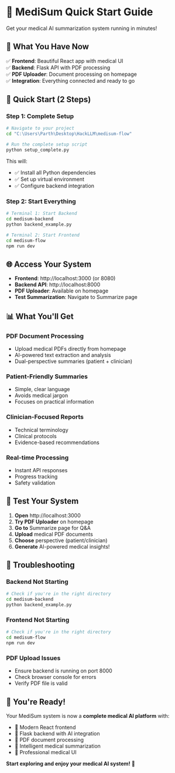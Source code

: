 # 🚀 MediSum Quick Start Guide

Get your medical AI summarization system running in minutes!

## 🎯 **What You Have Now**

✅ **Frontend**: Beautiful React app with medical UI  
✅ **Backend**: Flask API with PDF processing  
✅ **PDF Uploader**: Document processing on homepage  
✅ **Integration**: Everything connected and ready to go  

## 🚀 **Quick Start (2 Steps)**

### **Step 1: Complete Setup**
```bash
# Navigate to your project
cd "C:\Users\Parth\Desktop\HackLLM\medisum-flow"

# Run the complete setup script
python setup_complete.py
```

This will:
- ✅ Install all Python dependencies
- ✅ Set up virtual environment
- ✅ Configure backend integration

### **Step 2: Start Everything**
```bash
# Terminal 1: Start Backend
cd medisum-backend
python backend_example.py

# Terminal 2: Start Frontend  
cd medisum-flow
npm run dev
```

## 🌐 **Access Your System**

- **Frontend**: http://localhost:3000 (or 8080)
- **Backend API**: http://localhost:8000
- **PDF Uploader**: Available on homepage
- **Test Summarization**: Navigate to Summarize page

## 📊 **What You'll Get**

### **PDF Document Processing**
- Upload medical PDFs directly from homepage
- AI-powered text extraction and analysis
- Dual-perspective summaries (patient + clinician)

### **Patient-Friendly Summaries**
- Simple, clear language
- Avoids medical jargon
- Focuses on practical information

### **Clinician-Focused Reports**
- Technical terminology
- Clinical protocols
- Evidence-based recommendations

### **Real-time Processing**
- Instant API responses
- Progress tracking
- Safety validation

## 🎯 **Test Your System**

1. **Open** http://localhost:3000
2. **Try PDF Uploader** on homepage
3. **Go to** Summarize page for Q&A
4. **Upload** medical PDF documents
5. **Choose** perspective (patient/clinician)
6. **Generate** AI-powered medical insights!

## 🚨 **Troubleshooting**

### **Backend Not Starting**
```bash
# Check if you're in the right directory
cd medisum-backend
python backend_example.py
```

### **Frontend Not Starting**
```bash
# Check if you're in the right directory
cd medisum-flow
npm run dev
```

### **PDF Upload Issues**
- Ensure backend is running on port 8000
- Check browser console for errors
- Verify PDF file is valid

## 🎉 **You're Ready!**

Your MediSum system is now a **complete medical AI platform** with:
- 📱 Modern React frontend
- 🔧 Flask backend with AI integration
- 📄 PDF document processing
- 🧠 Intelligent medical summarization
- 🎨 Professional medical UI

**Start exploring and enjoy your medical AI system!** 🚀
